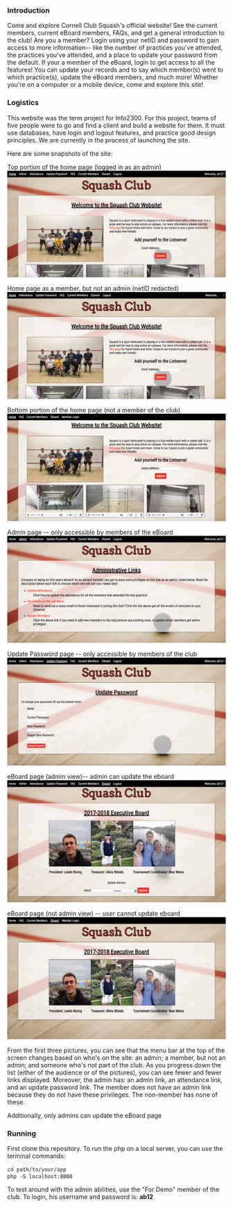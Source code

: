 ### Introduction ###

Come and explore Cornell Club Squash's official website! See the current members,
current eBoard members, FAQs, and get a general introduction to the club! Are you
a member? Login using your netID and password to gain access to more information--
like the number of practices you've attended, the practices you've attended, and
a place to update your password from the default. If your a member of the eBoard,
login to get access to all the features! You can update your records and to
say which member(s) went to which practice(s), update the eBoard members, and much
more! Whether you're on a computer or a mobile device, come and explore this site!

### Logistics ###
This website was the term project for Info2300. For this project, teams of five people were to go and find a client and build a website for them. It must use databases, have login and logout features, and practice good design principles. We are currently in the process of launching the site.

Here are some snapshots of the site:

Top portion of the home page (logged in as an admin)
![](readme_imgs/home.png)

Home page as a member, but not an admin (netID redacted)
![](readme_imgs/member.png)

Bottom portion of the home page (not a member of the club)
![](readme_imgs/not_admin.png)

Admin page -- only accessible by members of the eBoard
![](readme_imgs/admin.png)

Update Password page -- only accessible by members of the club
![](readme_imgs/update_password.png)

eBoard page (admin view)-- admin can update the eboard
![](readme_imgs/eboard_admin.png)

eBoard page (not admin view) -- user cannot update eboard
![](readme_imgs/eboard.png)


From the first three pictures, you can see that the menu bar at the top of the screen changes based on who's on the site: an admin; a member, but not an admin; and someone who's not part of the club. As you progress down the list (either of the audience or of the pictures), you can see fewer and fewer links displayed. Moreover, the admin has: an admin link, an attendance link, and an update password link. The member does not have an admin link because they do not have these privileges. The non-member has none of these.

Additionally, only admins can update the eBoard page


### Running ###
First clone this repository. To run the php on a local server, you can use the terminal commands:
```
cd path/to/your/app
php -S localhost:8000
```

To test around with the admin abilities, use the "For Demo" member of the club. To login, his username and password is: **ab12**
